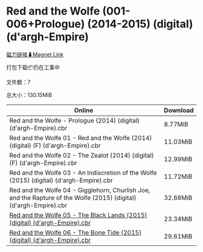 # Red and the Wolfe (001-006+Prologue) (2014-2015) (digital) (d'argh-Empire)

[磁力链接⬇Magnet Link](magnet:?xt=urn:btih:3336474b8e3b568578d9b3f3167723a42cc5019a&dn=Red%20and%20the%20Wolfe%20%28001-006%2BPrologue%29%20%282014-2015%29%20%28digital%29%20%28d%27argh-Empire%29)

打包下载📦仍在工事中

文件数：7

总大小：130.15MiB

Online | Download
--- | ---
Red and the Wolfe - Prologue (2014) (digital) (d'argh-Empire).cbr | 8.77MiB
Red and the Wolfe 01 - Red and the Wolfe (2014) (digital) (F) (d'argh-Empire).cbr | 11.03MiB
Red and the Wolfe 02 - The Zealot (2014) (digital) (F) (d'argh-Empire).cbr | 12.99MiB
Red and the Wolfe 03 - An Indiscretion of the Wolfe (2015) (digital) (d'argh-Empire).cbr | 11.72MiB
Red and the Wolfe 04 - Gigglehorn, Churlish Joe, and the Rapture of the Wolfe (2015) (digital) (d'argh-Empire).cbr | 32.68MiB
[Red and the Wolfe 05 - The Black Lands (2015) (digital) (d'argh-Empire).cbr](https://github.com/alicewish/markdown/blob/master/comic/Red-Wolfe-05-Black-Lands-2015-digital-dargh-Empire-cbr.md) | 23.34MiB
[Red and the Wolfe 06 - The Bone Tide (2015) (digital) (d'argh-Empire).cbr](https://github.com/alicewish/markdown/blob/master/comic/Red-Wolfe-06-Bone-Tide-2015-digital-dargh-Empire-cbr.md) | 29.61MiB
